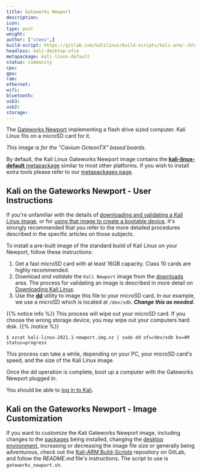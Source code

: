 ```yaml
---
title: Gateworks Newport
description:
icon:
type: post
weight:
author: ["steev",]
build-script: https://gitlab.com/kalilinux/build-scripts/kali-arm/-/blob/master/gateworks-newport.sh
headless: kali-desktop-xfce
metapackage: kali-linux-default
status: community
cpu:
gpu:
ram:
ethernet:
wifi:
bluetooth:
usb3:
usb2:
storage:
---
```


The [Gateworks Newport](https://www.gateworks.com/products/industrial-single-board-computers/octeon-tx-single-board-computers-gateworks-newport/) implementing a flash drive sized computer. Kali Linux fits on a microSD card for it.

_This image is for the "Cavium OcteonTX" based boards._

By default, the Kali Linux Gateworks Newport image contains the [**kali-linux-default** metapackage](https://tools.kali.org/kali-metapackages) similar to most other platforms. If you wish to install extra tools please refer to our [metapackages page](/docs/general-use/metapackages/).

## Kali on the Gateworks Newport - User Instructions

If you're unfamiliar with the details of [downloading and validating a Kali Linux image](/docs/introduction/download-official-kali-linux-images/), or for [using that image to create a bootable device](/docs/usb/live-usb-install-with-windows/), it's strongly recommended that you refer to the more detailed procedures described in the specific articles on those subjects.

To install a pre-built image of the standard build of Kali Linux on your Newport, follow these instructions:

1. Get a fast microSD card with at least 16GB capacity. Class 10 cards are highly recommended.
2. Download _and validate_ the `Kali Newport` image from the [downloads](https://www.offensive-security.com/kali-linux-arm-images/) area. The process for validating an image is described in more detail on [Downloading Kali Linux](/docs/introduction/download-official-kali-linux-images/).
3. Use the **[dd](https://packages.debian.org/testing/dd)** utility to image this file to your microSD card. In our example, we use a microSD which is located at `/dev/sdb`. **_Change this as needed._**

{{% notice info %}}
This process will wipe out your microSD card. If you choose the wrong storage device, you may wipe out your computers hard disk.
{{% /notice %}}

```console
$ xzcat kali-linux-2021.1-newport.img.xz | sudo dd of=/dev/sdb bs=4M status=progress
```

This process can take a while, depending on your PC, your microSD card's speed, and the size of the Kali Linux image.

Once the _dd_ operation is complete, boot up a computer with the Gateworks Newport plugged in.

You should be able to [log in to Kali](/docs/introduction/default-credentials/).

## Kali on the Gateworks Newport - Image Customization

If you want to customize the Kali Gateworks Newport image, including changes to the [packages](/docs/general-use/metapackages/) being installed, changing the [desktop environment](/docs/general-use/switching-desktop-environments/), increasing or decreasing the image file size or generally being adventurous, check out the [Kali-ARM Build-Scripts](https://gitlab.com/kalilinux/build-scripts/kali-arm) repository on GitLab, and follow the _README.md_ file's instructions. The script to use is `gateworks_newport.sh`.
